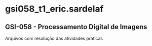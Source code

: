 # gsi058_t1_eric.sardelaf

## GSI-058 - Processamento Digital de Imagens

Arquivos com resolução das atividades práticas
